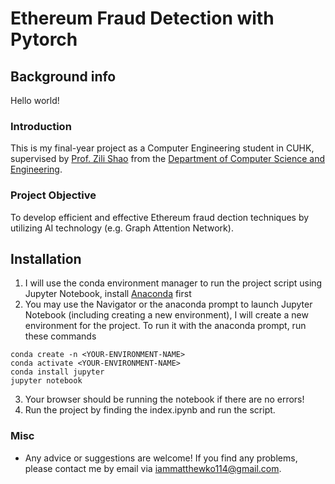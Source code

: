 # Ethereum Fraud Detection with Pytorch
 
## Background info

Hello world!

### Introduction

This is my final-year project as a Computer Engineering student in CUHK, supervised by [Prof. Zili Shao](https://www.cse.cuhk.edu.hk/~shao/) from the [Department of Computer Science and Engineering](https://www.cse.cuhk.edu.hk/).

### Project Objective

To develop efficient and effective Ethereum fraud dection techniques by utilizing AI technology (e.g. Graph Attention Network).

## Installation

1. I will use the conda environment manager to run the project script using Jupyter Notebook, install [Anaconda](https://docs.anaconda.com/free/anaconda/install/) first
2. You may use the Navigator or the anaconda prompt to launch Jupyter Notebook (including creating a new environment), I will create a new environment for the project. To run it with the anaconda prompt, run these commands
```
conda create -n <YOUR-ENVIRONMENT-NAME>
conda activate <YOUR-ENVIRONMENT-NAME>
conda install jupyter
jupyter notebook
```
3. Your browser should be running the notebook if there are no errors!
4. Run the project by finding the index.ipynb and run the script.

### Misc
- Any advice or suggestions are welcome! If you find any problems, please contact me by email via iammatthewko114@gmail.com.
